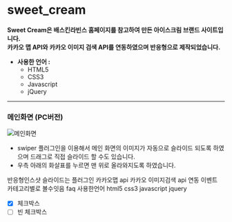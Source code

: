 # sweet_cream

**Sweet Cream은 배스킨라빈스 홈페이지를 참고하여 만든 아이스크림 브랜드 사이트입니다.**   
**카카오 맵 API와 카카오 이미지 검색 API를 연동하였으며 반응형으로 제작되었습니다.**

* **사용한 언어 :**
  * HTML5
  * CSS3
  * Javascript
  * jQuery
-------
### 메인화면 (PC버전)
![메인화면](https://user-images.githubusercontent.com/84768543/128145656-de8d39c2-315a-4466-b33f-273044dbc41d.jpg)   
* swiper 플러그인을 이용해서 메인 화면의 이미지가 자동으로 슬라이드 되도록 하였으며 드래그로 직접 슬라이드 할 수도 있습니다.    
* 우측 아래의 화살표를 누르면 맨 위로 올라와지도록 하였습니다.   

반응형인스샷
슬라이드는 플러그인
카카오맵 api 카카오 이미지검색 api 연동
이벤트 카테고리별로 볼수잇음
faq
사용한언어 html5 css3 javascript jquery   
* [x] 체크박스
* [ ] 빈 체크박스
